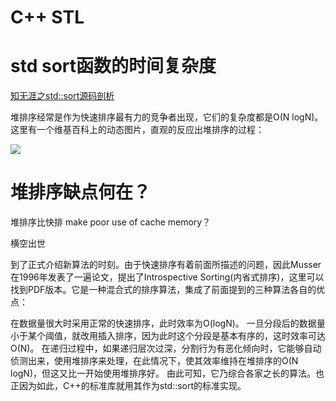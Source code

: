 # C++ STL

# std sort函数的时间复杂度

[知无涯之std::sort源码剖析](http://feihu.me/blog/2014/sgi-std-sort/)

堆排序经常是作为快速排序最有力的竞争者出现，它们的复杂度都是O(N logN)。这里有一个维基百科上的动态图片，直观的反应出堆排序的过程：

![](http://feihu.me/img/posts/stl-heapsort.gif)



# 堆排序缺点何在？

堆排序比快排   make poor use of cache memory？

横空出世

到了正式介绍新算法的时刻。由于快速排序有着前面所描述的问题，因此Musser在1996年发表了一遍论文，提出了Introspective Sorting(内省式排序)，这里可以找到PDF版本。它是一种混合式的排序算法，集成了前面提到的三种算法各自的优点：

在数据量很大时采用正常的快速排序，此时效率为O(logN)。
一旦分段后的数据量小于某个阈值，就改用插入排序，因为此时这个分段是基本有序的，这时效率可达O(N)。
在递归过程中，如果递归层次过深，分割行为有恶化倾向时，它能够自动侦测出来，使用堆排序来处理，在此情况下，使其效率维持在堆排序的O(N logN)，但这又比一开始使用堆排序好。
由此可知，它乃综合各家之长的算法。也正因为如此，C++的标准库就用其作为std::sort的标准实现。
